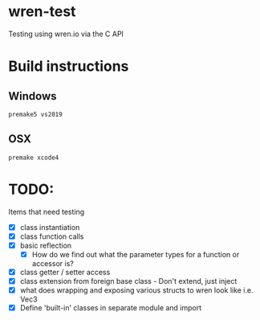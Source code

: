 # wren-test
Testing using wren.io via the C API

# Build instructions

## Windows
    premake5 vs2019

## OSX
    premake xcode4

# TODO:
Items that need testing
- [x] class instantiation
- [x] class function calls
- [x] basic reflection
    - [x] How do we find out what the parameter types for a function or accessor is?
- [x] class getter / setter access
- [x] class extension from foreign base class - Don't extend, just inject
- [x] what does wrapping and exposing various structs to wren look like i.e. Vec3
- [x] Define 'built-in' classes in separate module and import
